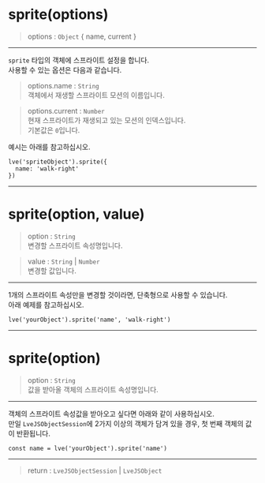 # sprite(options)

> options : `Object` { name, current }

---

`sprite` 타입의 객체에 스프라이트 설정을 합니다.  
사용할 수 있는 옵션은 다음과 같습니다.

> options.name : `String`  
  객체에서 재생할 스프라이트 모션의 이름입니다.

> options.current : `Number`  
  현재 스프라이트가 재생되고 있는 모션의 인덱스입니다.  
  기본값은 `0`입니다.

예시는 아래를 참고하십시오.

```
lve('spriteObject').sprite({
  name: 'walk-right'
})
```

---

# sprite(option, value)

> option : `String`  
  변경할 스프라이트 속성명입니다.

> value : `String` | `Number`  
  변경할 값입니다.

---

1개의 스프라이트 속성만을 변경할 것이라면, 단축형으로 사용할 수 있습니다.  
아래 예제를 참고하십시오.

```
lve('yourObject').sprite('name', 'walk-right')
```

---

# sprite(option)

> option : `String`  
  값을 받아올 객체의 스프라이트 속성명입니다.

---

객체의 스프라이트 속성값을 받아오고 싶다면 아래와 같이 사용하십시오.  
만일 `LveJSObjectSession`에 2가지 이상의 객체가 담겨 있을 경우, 첫 번째 객체의 값이 반환됩니다.

```
const name = lve('yourObject').sprite('name')
```

---

> return : `LveJSObjectSession` | `LveJSObject`
